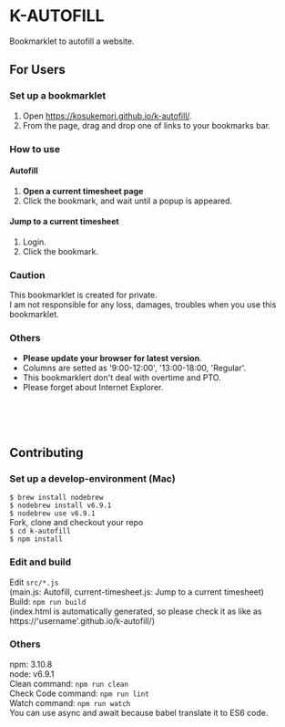 K-AUTOFILL
====

Bookmarklet to autofill a website.  

## For Users
### Set up a bookmarklet
1. Open https://kosukemori.github.io/k-autofill/.  
2. From the page, drag and drop one of links to your bookmarks bar.  

### How to use
#### Autofill
1. **Open a current timesheet page**  
2. Click the bookmark, and wait until a popup is appeared.  

#### Jump to a current timesheet
1. Login.  
2. Click the bookmark.  

### Caution
This bookmarklet is created for private.  
I am not responsible for any loss, damages, troubles when you use this bookmarklet.  

### Others
- **Please update your browser for latest version**.  
- Columns are setted as '9:00-12:00', '13:00-18:00, 'Regular'.  
- This bookmarklert don't deal with overtime and PTO.
- Please forget about Internet Explorer.  

<br />
<br />
<br />

## Contributing
### Set up a develop-environment (Mac)
`$ brew install nodebrew`  
`$ nodebrew install v6.9.1`  
`$ nodebrew use v6.9.1`  
Fork, clone and checkout your repo  
`$ cd k-autofill`  
`$ npm install`  
### Edit and build
Edit `src/*.js`  
(main.js: Autofill, current-timesheet.js: Jump to a current timesheet)  
Build: `npm run build`  
(index.html is automatically generated, so please check it as like as https://'username'.github.io/k-autofill/)  
### Others
npm: 3.10.8  
node: v6.9.1  
Clean command: `npm run clean`  
Check Code command: `npm run lint`  
Watch command: `npm run watch`  
You can use async and await because babel translate it to ES6 code.  
